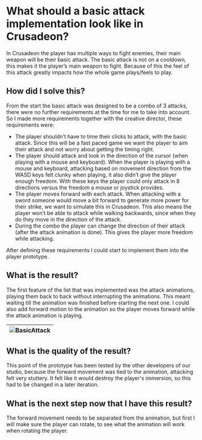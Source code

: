 # What should a basic attack implementation look like in Crusadeon?
In Crusadeon the player has multiple ways to fight enemies, their main weapon will be their basic attack. The basic attack is not on a cooldown, this makes it the player’s main weapon to fight. Because of this the feel of this attack greatly impacts how the whole game plays/feels to play.

## How did I solve this?
From the start the basic attack was designed to be a combo of 3 attacks, there were no further requirements at the time for me to take into account. So I made more requirements together with the creative director, these requirements were:
- The player shouldn’t have to time their clicks to attack, with the basic attack.
  Since this will be a fast paced game we want the player to aim their attack and not worry about getting the timing right.
- The player should attack and look in the direction of the cursor (when playing with a mouse and keyboard).
  When the player is playing with a mouse and keyboard, attacking based on movement direction from the WASD keys felt clunky when playing, it also didn’t give the          player enough freedom. With these keys the player could only attack in 8 directions versus the freedom a mouse or joystick provides.
- The player moves forward with each attack.
  When attacking with a sword someone would move a bit forward to generate more power for their strike, we want to simulate this in Crusadeon. This also means the         player won’t be able to attack while walking backwards, since when they do they move in the direction of the attack.
- During the combo the player can change the direction of their attack (after the attack animation is done).
  This gives the player more freedom while attacking.

After defining these requirements I could start to implement them into the player prototype.

## What is the result?
The first feature of the list that was implemented was the attack animations, playing them back to back without interrupting the animations. This meant waiting till the animation was finished before starting the next one. I could also add forward motion to the animation so the player moves forward while the attack animation is playing.

|![BasicAttack](https://github.com/Timsel1/S6-Portfolio/assets/90602424/dd435af6-5655-4d7a-860c-53e8104072ea)|
|:--:|

## What is the quality of the result?
This point of the prototype has been tested by the other developers of our studio, because the forward movement was tied to the animation, attacking felt very stuttery. It felt like it would destroy the player's immersion, so this had to be changed in a later iteration.

## What is the next step now that I have this result?
The forward movement needs to be separated from the animation, but first I will make sure the player can rotate, to see what the animation will work when rotating the player.
